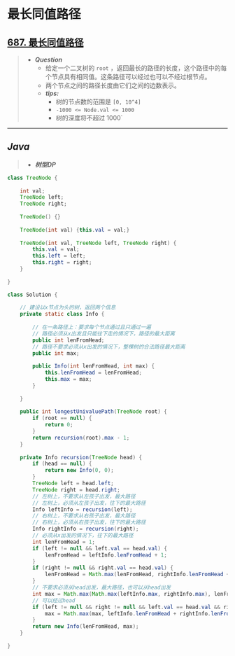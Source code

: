 # 最长同值路径

## [687. 最长同值路径](https://leetcode.cn/problems/longest-univalue-path/)

> - ***Question***
>   - 给定一个二叉树的 `root` ，返回最长的路径的长度，这个路径中的每个节点具有相同值。这条路径可以经过也可以不经过根节点。
>   - 两个节点之间的路径长度由它们之间的边数表示。
>   - ***tips:***
>     - 树的节点数的范围是 `[0, 10^4]`
>     - `-1000 <= Node.val <= 1000`
>     - 树的深度将不超过 1000`

---

## *Java*

> - ***树型DP***

```java
class TreeNode {
    
    int val;
    TreeNode left;
    TreeNode right;
    
    TreeNode() {}
    
    TreeNode(int val) {this.val = val;}
    
    TreeNode(int val, TreeNode left, TreeNode right) {
        this.val = val;
        this.left = left;
        this.right = right;
    }
    
}

class Solution {
    
    // 建设以x节点为头的树，返回两个信息
    private static class Info {
        
        // 在一条路径上：要求每个节点通过且只通过一遍
        // 路径必须从x出发且只能往下走的情况下，路径的最大距离
        public int lenFromHead;
        // 路径不要求必须从x出发的情况下，整棵树的合法路径最大距离
        public int max;
        
        public Info(int lenFromHead, int max) {
            this.lenFromHead = lenFromHead;
            this.max = max;
        }
        
    }
    
    public int longestUnivaluePath(TreeNode root) {
        if (root == null) {
            return 0;
        }
        return recursion(root).max - 1;
    }
    
    private Info recursion(TreeNode head) {
        if (head == null) {
            return new Info(0, 0);
        }
        TreeNode left = head.left;
        TreeNode right = head.right;
        // 左树上，不要求从左孩子出发，最大路径
        // 左树上，必须从左孩子出发，往下的最大路径
        Info leftInfo = recursion(left);
        // 右树上，不要求从右孩子出发，最大路径
        // 右树上，必须从右孩子出发，往下的最大路径
        Info rightInfo = recursion(right);
        // 必须从x出发的情况下，往下的最大路径
        int lenFromHead = 1;
        if (left != null && left.val == head.val) {
            lenFromHead = leftInfo.lenFromHead + 1;
        }
        if (right != null && right.val == head.val) {
            lenFromHead = Math.max(lenFromHead, rightInfo.lenFromHead + 1);
        }
        // 不要求必须从head出发，最大路径，也可以从head出发
        int max = Math.max(Math.max(leftInfo.max, rightInfo.max), lenFromHead);
        // 可以经过head
        if (left != null && right != null && left.val == head.val && right.val == head.val) {
            max = Math.max(max, leftInfo.lenFromHead + rightInfo.lenFromHead + 1);
        }
        return new Info(lenFromHead, max);
    }
    
}
```
